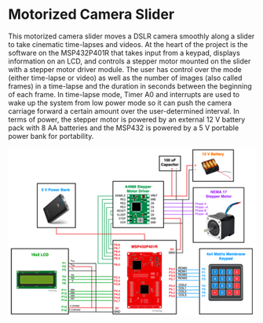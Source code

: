 # Motorized Camera Slider
This motorized camera slider moves a DSLR camera smoothly along a slider to take cinematic time-lapses and videos. At the heart of the project is the software on the MSP432P401R that takes input from a keypad, displays information on an LCD, and controls a stepper motor mounted on the slider with a stepper motor driver module. The user has control over the mode (either time-lapse or video) as well as the number of images (also called frames) in a time-lapse and the duration in seconds between the beginning of each frame. In time-lapse mode, Timer A0 and interrupts are used to wake up the system from low power mode so it can push the camera carriage forward a certain amount over the user-determined interval. In terms of power, the stepper motor is powered by an external 12 V battery pack with 8 AA batteries and the MSP432 is powered by a 5 V portable power bank for portability.

![alt text](https://github.com/cameronapriest/motorizedcameraslider/blob/main/schematic.png)

